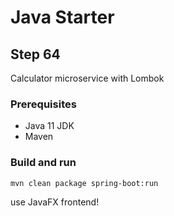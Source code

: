 # Java Starter #

## Step 64

Calculator microservice with Lombok

### Prerequisites
- Java 11 JDK
- Maven

### Build and run

```shell
mvn clean package spring-boot:run
```

use JavaFX frontend!
